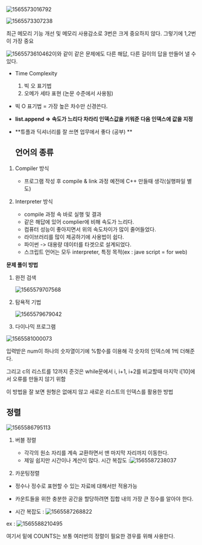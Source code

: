 ![1565573016792](C:\Users\student\AppData\Roaming\Typora\typora-user-images\1565573016792.png)

![1565573307238](C:\Users\student\AppData\Roaming\Typora\typora-user-images\1565573307238.png)

최근 메모리 기능 개선 및 메모리 사용감소로 3번은 크게 중요하지 않다. 그렇기에 1,2번이 가장 중요

![1565573610462](C:\Users\student\AppData\Roaming\Typora\typora-user-images\1565573610462.png)이와 같이 같은 문제에도 다른 해답, 다른 길이의 답을 만들어 낼 수 있다.

- Time Complexity 
  1. 빅 오 표기법
  2. 오메가 세타 표현 (논문 수준에서 사용됨)

- 빅 O 표기법 = 가장 높은 차수만 신경쓴다.

- **list.append => 속도가 느리다 차라리 인덱스값을 키워준 다음 인덱스에 값을 지정**

- **튜플과 딕셔너리를 잘 쓰면 업무에서 좋다 (공부) **

  

  <h2>언어의 종류</h2>

1. Compiler 방식
   -  프로그램 작성 후 compile & link 과정 예전에 C++ 만들때 생각(실행파일 별도)

2. Interpreter 방식 
   - compile 과정 속 바로 실행 및 결과 
   - 같은 해답에 있어 complier에 비해 속도가 느리다.
   - 컴퓨터 성능이 좋아지면서 위의 속도차이가 많이 줄어들었다.
   - 라이브러리를 많이 제공하기에 사용법이 쉽다.
   - 파이썬 -> 대용량 데이터를 타겟으로 설계되었다.
   - 스크립트 언어는 모두 interpreter, 특정 목적(ex : jave script = for web)



**문제 풀이 방법**

1. 완전 검색

   ![1565579707568](C:\Users\student\AppData\Roaming\Typora\typora-user-images\1565579707568.png)

2. 탐욕적 기법

   ![1565579679042](C:\Users\student\AppData\Roaming\Typora\typora-user-images\1565579679042.png)

3. 다이나믹 프로그램



![1565581000073](C:\Users\student\AppData\Roaming\Typora\typora-user-images\1565581000073.png)

입력받은 num이 하나의 숫자열이기에 %함수를 이용해 각 숫자의 인덱스에 1씩 더해준다.

그리고 c의 리스트를 12까지 준것은 while문에서 i, i+1, i+2를 비교할때 마지막 i[10]에서 오류를 만들지 않기 위함 

이 방법을 잘 보면 원형은 없애지 않고 새로운 리스트의 인덱스를 활용한 방법





<h2> 정렬</h2>

![1565586795113](C:\Users\student\AppData\Roaming\Typora\typora-user-images\1565586795113.png)

1. 버블 정렬

   - 각각의 원소 자리를 계속 교환하면서 맨 마지막 자리까지 이동한다.
   - 제일 쉽지만 시간이나 계산이 많다. 시간 복잡도 :![1565587238037](C:\Users\student\AppData\Roaming\Typora\typora-user-images\1565587238037.png)

2.  카운팅정렬

   - 정수나 정수로 표현할 수 있는 자료에 대해서만 적용가능
   - 카운트들을 위한 충분한 공간을 할당하려면 집합 내의 가장 큰 정수를 알아야 한다.

   - 시간 복잡도 : ![1565587268822](C:\Users\student\AppData\Roaming\Typora\typora-user-images\1565587268822.png)

ex : ![1565588210495](C:\Users\student\AppData\Roaming\Typora\typora-user-images\1565588210495.png)

여기서 밑에 COUNTS는 보통 여러번의 정렬이 필요한 경우를 위해 사용한다.